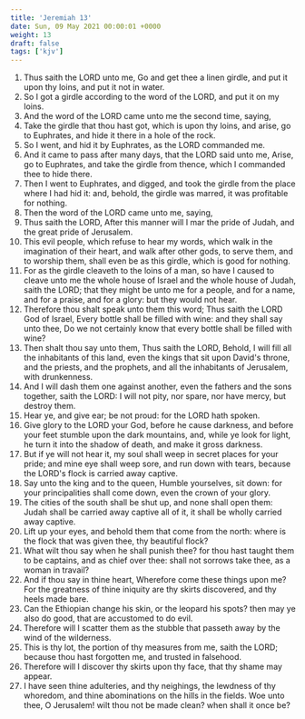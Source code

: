 ```yaml
---
title: 'Jeremiah 13'
date: Sun, 09 May 2021 00:00:01 +0000
weight: 13
draft: false
tags: ['kjv'] 
---
```


1. Thus saith the LORD unto me, Go and get thee a linen girdle, and put it upon thy loins, and put it not in water.
2. So I got a girdle according to the word of the LORD, and put it on my loins.
3. And the word of the LORD came unto me the second time, saying,
4. Take the girdle that thou hast got, which is upon thy loins, and arise, go to Euphrates, and hide it there in a hole of the rock.
5. So I went, and hid it by Euphrates, as the LORD commanded me.
6. And it came to pass after many days, that the LORD said unto me, Arise, go to Euphrates, and take the girdle from thence, which I commanded thee to hide there.
7. Then I went to Euphrates, and digged, and took the girdle from the place where I had hid it: and, behold, the girdle was marred, it was profitable for nothing.
8. Then the word of the LORD came unto me, saying,
9. Thus saith the LORD, After this manner will I mar the pride of Judah, and the great pride of Jerusalem.
10. This evil people, which refuse to hear my words, which walk in the imagination of their heart, and walk after other gods, to serve them, and to worship them, shall even be as this girdle, which is good for nothing.
11. For as the girdle cleaveth to the loins of a man, so have I caused to cleave unto me the whole house of Israel and the whole house of Judah, saith the LORD; that they might be unto me for a people, and for a name, and for a praise, and for a glory: but they would not hear.
12. Therefore thou shalt speak unto them this word; Thus saith the LORD God of Israel, Every bottle shall be filled with wine: and they shall say unto thee, Do we not certainly know that every bottle shall be filled with wine?
13. Then shalt thou say unto them, Thus saith the LORD, Behold, I will fill all the inhabitants of this land, even the kings that sit upon David's throne, and the priests, and the prophets, and all the inhabitants of Jerusalem, with drunkenness.
14. And I will dash them one against another, even the fathers and the sons together, saith the LORD: I will not pity, nor spare, nor have mercy, but destroy them.
15. Hear ye, and give ear; be not proud: for the LORD hath spoken.
16. Give glory to the LORD your God, before he cause darkness, and before your feet stumble upon the dark mountains, and, while ye look for light, he turn it into the shadow of death, and make it gross darkness.
17. But if ye will not hear it, my soul shall weep in secret places for your pride; and mine eye shall weep sore, and run down with tears, because the LORD's flock is carried away captive.
18. Say unto the king and to the queen, Humble yourselves, sit down: for your principalities shall come down, even the crown of your glory.
19. The cities of the south shall be shut up, and none shall open them: Judah shall be carried away captive all of it, it shall be wholly carried away captive.
20. Lift up your eyes, and behold them that come from the north: where is the flock that was given thee, thy beautiful flock?
21. What wilt thou say when he shall punish thee? for thou hast taught them to be captains, and as chief over thee: shall not sorrows take thee, as a woman in travail?
22. And if thou say in thine heart, Wherefore come these things upon me? For the greatness of thine iniquity are thy skirts discovered, and thy heels made bare.
23. Can the Ethiopian change his skin, or the leopard his spots? then may ye also do good, that are accustomed to do evil.
24. Therefore will I scatter them as the stubble that passeth away by the wind of the wilderness.
25. This is thy lot, the portion of thy measures from me, saith the LORD; because thou hast forgotten me, and trusted in falsehood.
26. Therefore will I discover thy skirts upon thy face, that thy shame may appear.
27. I have seen thine adulteries, and thy neighings, the lewdness of thy whoredom, and thine abominations on the hills in the fields. Woe unto thee, O Jerusalem! wilt thou not be made clean? when shall it once be?
